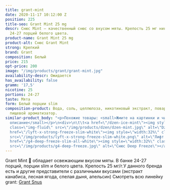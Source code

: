 ```yaml
---
title: grant-mint
date: 2020-11-17 10:12:00 Z
position: 225
title-seo: Grant Mint 25 mg
descr: Снюс Mint — качественный снюс со вкусом мяты. Крепость 25 мг никотина. В банке
  24-27 порций белого цвета.
product-name: Grant Mint 25 mg
product-alt: Снюс Grant Mint
strong: Крепкий
brand: Grant
composition: Белый
price: 215
opt-price: 200
image: "/img/products/grant/grant-mint.jpg"
availability-descr: Ожидается
has_availability: false
gramm: '17,5'
nicotine: 25
portions: 24-27
taste: Мята
form: Белый порции slim
composition-product: Вода, соль, целлюлоза, никотиновый экстракт, поваренная сода,
  пищевой ароматизатор.
similar-product_body: "<p>Похожие товары: <small>Жмите на картинки и читайте полное
  описание</small></p>\n<div>\n\t\t<a href=\"/dzen-ice-mint\"><img style=\"width:32%\"
  class=\"img-fluid\" src=\"/img/products/dzen/dzen-mint.jpg\" alt=\"Dzen Ice Mint\"></a>\n\t\t<a
  href=\"/lyft-x-strong-freeze-slim-white\"><img style=\"width:32%\" class=\"img-fluid\"
  src=\"/img/products/lyft-x-strong-freeze-slim-white.png\" alt=\"Лифт фриз\"></a>\n<a
  href=\"/g4-deep-freeze-slim-all-white\"><img style=\"width:32%\" class=\"img-fluid\"
  src=\"/img/products/g4-deep-freeze.jpg\" alt=\"Снюс Deep Freeze\"></a>\n</div>"
---
```


Grant Mint 🌿 обладает освежающим вкусом мяты. В банке 24-27 порций, порции slim и белого цвета. Крепость 25 мг/г.У данного бренда есть и другие представители c различными вкусами (экстракт канабиса, лесная ягода, спелая дыня, апельсин) Смотреть всю линейку grant: <a href="/grant-snus">Grant Snus</a>